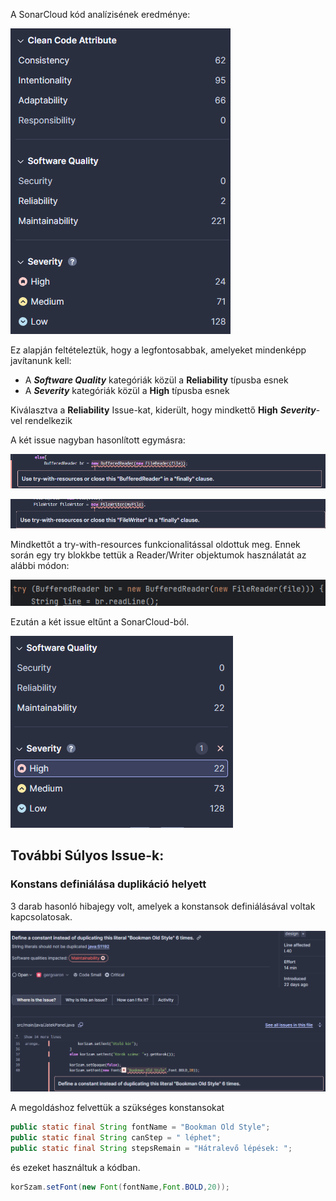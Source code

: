 A SonarCloud kód analízisének eredménye:

![img_1.png](img_1.png)

Ez alapján feltételeztük, hogy a legfontosabbak, amelyeket mindenképp javítanunk kell:
- A ***Software Quality*** kategóriák közül a **Reliability** típusba esnek
- A ***Severity*** kategóriák közül a **High** típusba esnek

Kiválasztva a **__Reliability__** Issue-kat, kiderült, hogy mindkettő **High** **_Severity_**-vel rendelkezik

A két issue nagyban hasonlított egymásra:

![img_2.png](img_2.png)

![img_3.png](img_3.png)

Mindkettőt a try-with-resources funkcionalitással oldottuk meg. Ennek során egy try blokkbe tettük a Reader/Writer objektumok használatát az alábbi módon:

![img_4.png](img_4.png)

Ezután a két issue eltűnt a SonarCloud-ból.

![img_5.png](img_5.png)

## További Súlyos Issue-k:

### Konstans definiálása duplikáció helyett

3 darab hasonló hibajegy volt, amelyek a konstansok definiálásával voltak kapcsolatosak.

![img_6.png](img_6.png)

A megoldáshoz felvettük a szükséges konstansokat
```java
public static final String fontName = "Bookman Old Style";
public static final String canStep = " léphet";
public static final String stepsRemain = "Hátralevő lépések: ";
```
és ezeket használtuk a kódban.
```java
korSzam.setFont(new Font(fontName,Font.BOLD,20));
```

